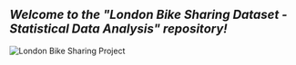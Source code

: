<p align="center">
  <h2><em>Welcome to the "London Bike Sharing Dataset - Statistical Data Analysis" repository!</em></h2>
</p>




![London Bike Sharing Project](https://betterbikeshare.org/wp-content/uploads/2022/01/40894227632_bd8042d89a_o.jpeg)
